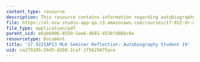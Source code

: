 ```yaml
---
content_type: resource
description: This resource contains information regarding autobiography student 19.
file: https://ol-ocw-studio-app-qa.s3.amazonaws.com/courses/17-922-dr-martin-luther-king-jr-iap-design-seminar-january-iap-2013/ca27910526d5d2682caf1f5625675ace_MIT17_922IAP13_RefPapr3H.pdf
file_type: application/pdf
parent_uid: e6ab6006-8559-5ae6-d681-4536fd08bc6e
resourcetype: Document
title: '17.922IAP13 MLK Seminar Reflection: Autobiography Student 19'
uid: ca279105-26d5-d268-2caf-1f5625675ace
---
```


